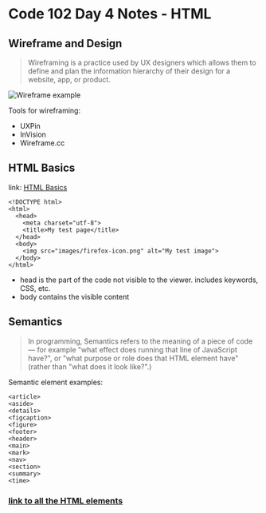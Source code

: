 # Code 102 Day 4 Notes - HTML

## Wireframe and Design

> Wireframing is a practice used by UX designers which allows them to define and plan the information hierarchy of their design for a website, app, or product.

![Wireframe example](https://upload.wikimedia.org/wikipedia/commons/b/b8/Wireframe_2.png)

Tools for wireframing:

- UXPin
- InVision
- Wireframe.cc

## HTML Basics

link: [HTML Basics](https://developer.mozilla.org/en-US/docs/Learn/Getting_started_with_the_web/HTML_basics)

```
<!DOCTYPE html>
<html>
  <head>
    <meta charset="utf-8">
    <title>My test page</title>
  </head>
  <body>
    <img src="images/firefox-icon.png" alt="My test image">
  </body>
</html>
```

- head is the part of the code not visible to the viewer. includes keywords, CSS, etc.
- body contains the visible content

## Semantics

> In programming, Semantics refers to the meaning of a piece of code — for example "what effect does running that line of JavaScript have?", or "what purpose or role does that HTML element have" (rather than "what does it look like?".)

Semantic element examples:

```
<article>
<aside>
<details>
<figcaption>
<figure>
<footer>
<header>
<main>
<mark>
<nav>
<section>
<summary>
<time>
```

### [link to all the HTML elements](https://developer.mozilla.org/en-US/docs/Web/HTML/Element)
